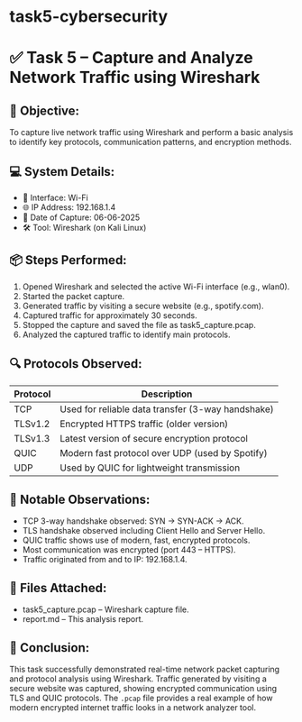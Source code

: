 # task5-cybersecurity

# ✅ Task 5 – Capture and Analyze Network Traffic using Wireshark

## 🎯 Objective:
To capture live network traffic using Wireshark and perform a basic analysis to identify key protocols, communication patterns, and encryption methods.


## 💻 System Details:
- 📶 Interface: Wi-Fi
- 🌐 IP Address: 192.168.1.4
- 📅 Date of Capture: 06-06-2025
- 🛠 Tool: Wireshark (on Kali Linux)


## 📦 Steps Performed:

1. Opened Wireshark and selected the active Wi-Fi interface (e.g., wlan0).
2. Started the packet capture.
3. Generated traffic by visiting a secure website (e.g., spotify.com).
4. Captured traffic for approximately 30 seconds.
5. Stopped the capture and saved the file as task5_capture.pcap.
6. Analyzed the captured traffic to identify main protocols.


## 🔍 Protocols Observed:

| Protocol  | Description                            |
|-----------|----------------------------------------|
| TCP       | Used for reliable data transfer (3-way handshake) |
| TLSv1.2   | Encrypted HTTPS traffic (older version) |
| TLSv1.3   | Latest version of secure encryption protocol |
| QUIC      | Modern fast protocol over UDP (used by Spotify) |
| UDP       | Used by QUIC for lightweight transmission |


## 🧠 Notable Observations:

- TCP 3-way handshake observed: SYN → SYN-ACK → ACK.
- TLS handshake observed including Client Hello and Server Hello.
- QUIC traffic shows use of modern, fast, encrypted protocols.
- Most communication was encrypted (port 443 – HTTPS).
- Traffic originated from and to IP: 192.168.1.4.

## 📁 Files Attached:

- task5_capture.pcap – Wireshark capture file.
- report.md – This analysis report.

## 📌 Conclusion:

This task successfully demonstrated real-time network packet capturing and protocol analysis using Wireshark. Traffic generated by visiting a secure website was captured, showing encrypted communication using TLS and QUIC protocols. The `.pcap` file provides a real example of how modern encrypted internet traffic looks in a network analyzer tool.

